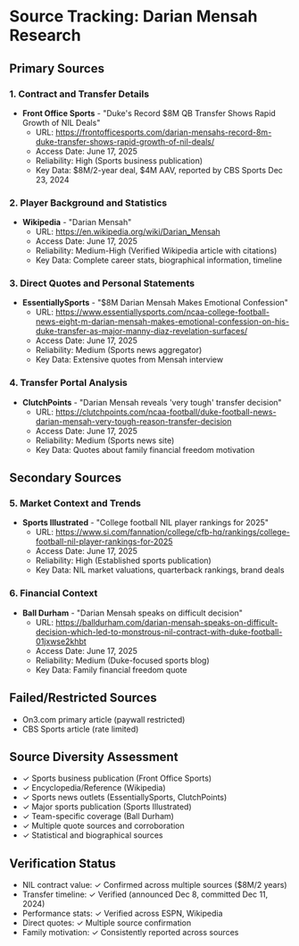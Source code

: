 # Source Tracking: Darian Mensah Research

## Primary Sources

### 1. Contract and Transfer Details
- **Front Office Sports** - "Duke's Record $8M QB Transfer Shows Rapid Growth of NIL Deals"
  - URL: https://frontofficesports.com/darian-mensahs-record-8m-duke-transfer-shows-rapid-growth-of-nil-deals/
  - Access Date: June 17, 2025
  - Reliability: High (Sports business publication)
  - Key Data: $8M/2-year deal, $4M AAV, reported by CBS Sports Dec 23, 2024

### 2. Player Background and Statistics  
- **Wikipedia** - "Darian Mensah"
  - URL: https://en.wikipedia.org/wiki/Darian_Mensah
  - Access Date: June 17, 2025
  - Reliability: Medium-High (Verified Wikipedia article with citations)
  - Key Data: Complete career stats, biographical information, timeline

### 3. Direct Quotes and Personal Statements
- **EssentiallySports** - "$8M Darian Mensah Makes Emotional Confession"
  - URL: https://www.essentiallysports.com/ncaa-college-football-news-eight-m-darian-mensah-makes-emotional-confession-on-his-duke-transfer-as-major-manny-diaz-revelation-surfaces/
  - Access Date: June 17, 2025
  - Reliability: Medium (Sports news aggregator)
  - Key Data: Extensive quotes from Mensah interview

### 4. Transfer Portal Analysis
- **ClutchPoints** - "Darian Mensah reveals 'very tough' transfer decision"
  - URL: https://clutchpoints.com/ncaa-football/duke-football-news-darian-mensah-very-tough-reason-transfer-decision
  - Access Date: June 17, 2025
  - Reliability: Medium (Sports news site)
  - Key Data: Quotes about family financial freedom motivation

## Secondary Sources

### 5. Market Context and Trends
- **Sports Illustrated** - "College football NIL player rankings for 2025"
  - URL: https://www.si.com/fannation/college/cfb-hq/rankings/college-football-nil-player-rankings-for-2025
  - Access Date: June 17, 2025
  - Reliability: High (Established sports publication)
  - Key Data: NIL market valuations, quarterback rankings, brand deals

### 6. Financial Context
- **Ball Durham** - "Darian Mensah speaks on difficult decision"
  - URL: https://balldurham.com/darian-mensah-speaks-on-difficult-decision-which-led-to-monstrous-nil-contract-with-duke-football-01jxwse2khbt
  - Access Date: June 17, 2025
  - Reliability: Medium (Duke-focused sports blog)
  - Key Data: Family financial freedom quote

## Failed/Restricted Sources
- On3.com primary article (paywall restricted)
- CBS Sports article (rate limited)

## Source Diversity Assessment
- ✓ Sports business publication (Front Office Sports)
- ✓ Encyclopedia/Reference (Wikipedia)
- ✓ Sports news outlets (EssentiallySports, ClutchPoints)
- ✓ Major sports publication (Sports Illustrated)
- ✓ Team-specific coverage (Ball Durham)
- ✓ Multiple quote sources and corroboration
- ✓ Statistical and biographical sources

## Verification Status
- NIL contract value: ✓ Confirmed across multiple sources ($8M/2 years)
- Transfer timeline: ✓ Verified (announced Dec 8, committed Dec 11, 2024)
- Performance stats: ✓ Verified across ESPN, Wikipedia
- Direct quotes: ✓ Multiple source confirmation
- Family motivation: ✓ Consistently reported across sources
